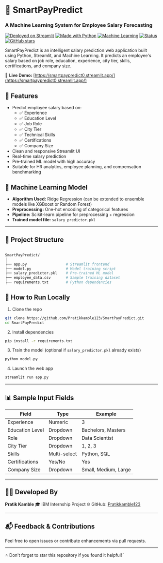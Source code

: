 # 💼 SmartPayPredict

### A Machine Learning System for Employee Salary Forecasting

[![Deployed on Streamlit](https://img.shields.io/badge/Deployed%20with-Streamlit-ff4b4b?logo=streamlit)](https://smartpaypredict0.streamlit.app/)
[![Made with Python](https://img.shields.io/badge/Made%20with-Python-3776AB?logo=python&logoColor=white)](https://www.python.org/)
[![Machine Learning](https://img.shields.io/badge/Machine%20Learning-Model-blue?logo=scikit-learn)](https://scikit-learn.org/)
[![Status](https://img.shields.io/badge/Status-Deployed-brightgreen)](https://smartpaypredict0.streamlit.app/)
[![GitHub stars](https://img.shields.io/github/stars/Pratikkamble123/SmartPayPredict?style=social)](https://github.com/Pratikkamble123/SmartPayPredict/stargazers)

SmartPayPredict is an intelligent salary prediction web application built using Python, Streamlit, and Machine Learning. It predicts an employee's salary based on job role, education, experience, city tier, skills, certifications, and company size.

🔗 **Live Demo:** [https://smartpaypredict0.streamlit.app/](https://smartpaypredict0.streamlit.app/)



## 📌 Features

- Predict employee salary based on:
  - ✅ Experience
  - ✅ Education Level
  - ✅ Job Role
  - ✅ City Tier
  - ✅ Technical Skills
  - ✅ Certifications
  - ✅ Company Size
- Clean and responsive Streamlit UI
- Real-time salary prediction
- Pre-trained ML model with high accuracy
- Suitable for HR analytics, employee planning, and compensation benchmarking


## 🧠 Machine Learning Model

- **Algorithm Used:** Ridge Regression (can be extended to ensemble models like XGBoost or Random Forest)
- **Preprocessing:** One-hot encoding of categorical features
- **Pipeline:** Scikit-learn pipeline for preprocessing + regression
- **Trained model file:** `salary_predictor.pkl`

---

## 📂 Project Structure
```bash

SmartPayPredict/
│
├── app.py                  # Streamlit frontend
├── model.py                # Model training script
├── salary_predictor.pkl    # Pre-trained ML model
├── employee_data.csv       # Sample training dataset
├── requirements.txt        # Python dependencies
```
## 🚀 How to Run Locally

1. Clone the repo

```bash
git clone https://github.com/Pratikkamble123/SmartPayPredict.git
cd SmartPayPredict
```

2. Install dependencies

```bash
pip install -r requirements.txt
```

3. Train the model (optional if `salary_predictor.pkl` already exists)

```bash
python model.py
```

4. Launch the web app

```bash
streamlit run app.py
```

---

## 📊 Sample Input Fields

| Field           | Type         | Example              |
| --------------- | ------------ | -------------------- |
| Experience      | Numeric      | 3                    |
| Education Level | Dropdown     | Bachelors, Masters   |
| Role            | Dropdown     | Data Scientist       |
| City Tier       | Dropdown     | 1, 2, 3              |
| Skills          | Multi-select | Python, SQL          |
| Certifications  | Yes/No       | Yes                  |
| Company Size    | Dropdown     | Small, Medium, Large |

---

## 👨‍💻 Developed By

**Pratik Kamble**
🎓 IBM Internship Project
🌐 GitHub: [Pratikkamble123](https://github.com/Pratikkamble123)

---

## 📬 Feedback & Contributions

Feel free to open issues or contribute enhancements via pull requests.

---

⭐️ Don't forget to star this repository if you found it helpful!
`


